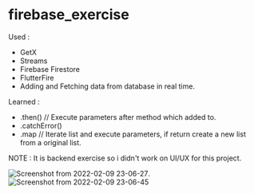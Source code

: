 # firebase_exercise

Used : 
- GetX
- Streams
- Firebase Firestore
- FlutterFire
- Adding and Fetching data from database in real time.

Learned :
- .then() // Execute parameters after method which added to.
- .catchError()
- .map // Iterate list and execute parameters, if return create a new list from a original list.

NOTE : It is backend exercise so i didn't work on UI/UX for this project.

![Screenshot from 2022-02-09 23-06-27](https://user-images.githubusercontent.com/44837495/153282830-9ba16d94-1d53-4691-8a63-dcb0a7afa93a.png).
![Screenshot from 2022-02-09 23-06-45](https://user-images.githubusercontent.com/44837495/153282975-fa2d9652-b7d5-4046-98fd-7e255883c34f.png)
